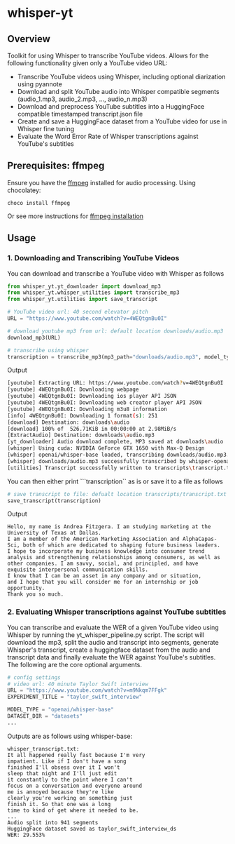 # whisper-yt

## Overview

Toolkit for using Whisper to transcribe YouTube videos. Allows for the following functionality given only a YouTube video URL:
- Transcribe YouTube videos using Whisper, including optional diarization using pyannote
- Download and split YouTube audio into Whisper compatible segments (audio_1.mp3, audio_2.mp3, ..., audio_n.mp3) 
- Download and preprocess YouTube subtitles into a HuggingFace compatible timestamped transcript.json file
- Create and save a HuggingFace dataset from a YouTube video for use in Whisper fine tuning
- Evaluate the Word Error Rate of Whisper transcriptions against YouTube's subtitles

## Prerequisites: ffmpeg

Ensure you have the [ffmpeg](https://www.ffmpeg.org/download.html) installed for audio processing. Using chocolatey:  

```
choco install ffmpeg
```   
Or see more instructions for [ffmpeg installation](https://avpres.net/FFmpeg/install_Windows)

## Usage

### 1. Downloading and Transcribing YouTube Videos

You can download and transcribe a YouTube video with Whisper as follows

```python
from whisper_yt.yt_downloader import download_mp3
from whisper_yt.whisper_utilities import transcribe_mp3
from whisper_yt.utilities import save_transcript

# YouTube video url: 40 second elevator pitch 
URL = "https://www.youtube.com/watch?v=4WEQtgnBu0I"

# download youtube mp3 from url: default location downloads/audio.mp3 
download_mp3(URL)

# transcribe using whisper 
transcription = transcribe_mp3(mp3_path="downloads/audio.mp3", model_type="openai/whisper-base")
```

Output  
```bash
[youtube] Extracting URL: https://www.youtube.com/watch?v=4WEQtgnBu0I 
[youtube] 4WEQtgnBu0I: Downloading webpage 
[youtube] 4WEQtgnBu0I: Downloading ios player API JSON 
[youtube] 4WEQtgnBu0I: Downloading web creator player API JSON 
[youtube] 4WEQtgnBu0I: Downloading m3u8 information 
[info] 4WEQtgnBu0I: Downloading 1 format(s): 251 
[download] Destination: downloads\audio 
[download] 100% of  526.71KiB in 00:00:00 at 2.98MiB/s
[ExtractAudio] Destination: downloads\audio.mp3 
[yt_downloader] Audio download complete, MP3 saved at downloads\audio
[whisper] Using cuda: NVIDIA GeForce GTX 1650 with Max-Q Design
[whisper] openai/whisper-base loaded, transcribing downloads/audio.mp3. Note: This could take a long time depending on the length of the audio
[whisper] downloads/audio.mp3 successfully transcribed by whisper-openai/whisper-base
[utilities] Transcript successfully written to transcripts\transcript.txt
```
You can then either print ```transcription`` as is or save it to a file as follows

```python
# save transcript to file: defualt location transcripts/transcript.txt
save_transcript(transcription)
```
Output
```plaintext
Hello, my name is Andrea Fitzgera. I am studying marketing at the University of Texas at Dallas.
I am a member of the American Marketing Association and AlphaCapas-Sci, both of which are dedicated to shaping future business leaders.
I hope to incorporate my business knowledge into consumer trend analysis and strengthening relationships among consumers, as well as other companies. I am savvy, social, and principled, and have exquisite interpersonal communication skills.
I know that I can be an asset in any company and or situation,
and I hope that you will consider me for an internship or job opportunity.
Thank you so much.
```

### 2. Evaluating Whisper transcriptions against YouTube subtitles
You can transcribe and evaluate the WER of a given YouTube video using Whisper by running the yt_whisper_pipeline.py script. The script will download the mp3, 
split the audio and transcript into segments, generate Whisper's transcript, create a huggingface dataset from the audio and transcript data and finally evaluate the WER against YouTube's subtitles. The following are the core optional arguments.

```python
# config settings
# video url: 40 minute Taylor Swift interview
URL = "https://www.youtube.com/watch?v=m9Nkqm7FFgk"
EXPERIMENT_TITLE = "taylor_swift_interview"

MODEL_TYPE = "openai/whisper-base"
DATASET_DIR = "datasets"
...
```
Outputs are as follows using whisper-base:
```plaintext
whisper_transcript.txt:
It all happened really fast because I'm very
impatient. Like if I don't have a song
finished I'll obsess over it I won't
sleep that night and I'll just edit
it constantly to the point where I can't
focus on a conversation and everyone around
me is annoyed because they're like
clearly you're working on something just
finish it. So that one was a long
time to kind of get where it needed to be.
...
Audio split into 941 segments
HuggingFace dataset saved as taylor_swift_interview_ds
WER: 29.553%
```

